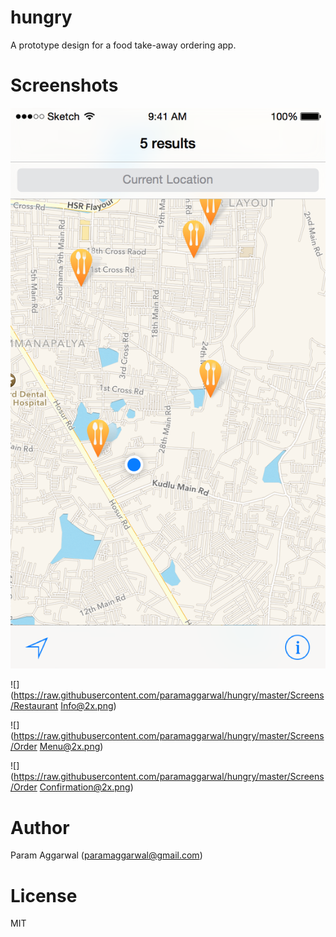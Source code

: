 # hungry
A prototype design for a food take-away ordering app.

# Screenshots

![](/Screens/Nearby%20Restaurants@2x.png?raw=true)

![](https://raw.githubusercontent.com/paramaggarwal/hungry/master/Screens/Restaurant Info@2x.png)

![](https://raw.githubusercontent.com/paramaggarwal/hungry/master/Screens/Order Menu@2x.png)

![](https://raw.githubusercontent.com/paramaggarwal/hungry/master/Screens/Order Confirmation@2x.png)

# Author

Param Aggarwal (paramaggarwal@gmail.com)

# License

MIT
